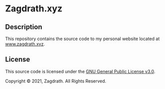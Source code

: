 # Zagdrath.xyz

## Description
This repository contains the source code to my personal website located at <a href="https://www.zagdrath.xyz/">www.zagdrath.xyz</a>.

## License
This source code is licensed under the <a href="https://github.com/zagdrath/zagdrath-xyz/blob/main/LICENSE">GNU General Public License v3.0</a>.

Copyright © 2021, Zagdrath. All Rights Reserved.
